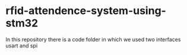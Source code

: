 # rfid-attendence-system-using-stm32
In this repository there is a code folder in which we used two interfaces usart and spi 